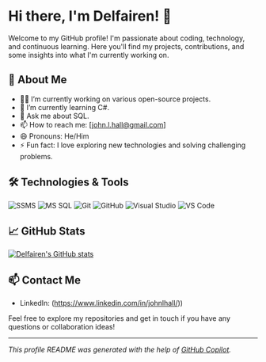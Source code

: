 # Hi there, I'm Delfairen! 👋

Welcome to my GitHub profile! I'm passionate about coding, technology, and continuous learning. Here you'll find my projects, contributions, and some insights into what I'm currently working on.

## 🚀 About Me

- 👨‍💻 I’m currently working on various open-source projects.
- 🌱 I’m currently learning C#.
- 💬 Ask me about SQL.
- 📫 How to reach me: [john.l.hall@gmail.com]
- 😄 Pronouns: He/Him
- ⚡ Fun fact: I love exploring new technologies and solving challenging problems.

## 🛠️ Technologies & Tools

![SSMS](https://img.shields.io/badge/-SSMS-333333?style=flat&logo=microsoft-sql-server)
![MS SQL](https://img.shields.io/badge/-SQL-333333?style=flat&logo=MSSQL)
![Git](https://img.shields.io/badge/-Git-333333?style=flat&logo=git)
![GitHub](https://img.shields.io/badge/-GitHub-333333?style=flat&logo=github)
![Visual Studio](https://img.shields.io/badge/-Visual%20Studio-333333?style=flat&logo=visual-studio)
![VS Code](https://img.shields.io/badge/-VS%20Code-333333?style=flat&logo=visual-studio-code)

## 📈 GitHub Stats

[![Delfairen's GitHub stats](https://github-readme-stats.vercel.app/api?username=Delfairen&show_icons=true&theme=radical)](https://github.com/anuraghazra/github-readme-stats)

## 📫 Contact Me

- LinkedIn: (https://www.linkedin.com/in/johnlhall/))

Feel free to explore my repositories and get in touch if you have any questions or collaboration ideas!

---

*This profile README was generated with the help of [GitHub Copilot](https://copilot.github.com/).*

<!--
**Delfairen/Delfairen** is a ✨ _special_ ✨ repository because its `README.md` (this file) appears on your GitHub profile.

Here are some ideas to get you started:

- 🔭 I’m currently working on ...
- 🌱 I’m currently learning ...
- 👯 I’m looking to collaborate on ...
- 🤔 I’m looking for help with ...
- 💬 Ask me about ...
- 📫 How to reach me: ...

- ⚡ Fun fact: ...
-->

